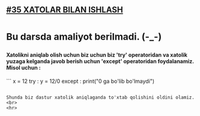 [<h2>#35 XATOLAR BILAN ISHLASH<h2>](https://python.sariq.dev/files-exceptions/35-xatolar)

**<h3>Bu darsda amaliyot berilmadi. (-_-)</h3>** 

<h4>Xatolikni aniqlab olish uchun biz uchun biz 'try' operatoridan va xatolik yuzaga kelganda javob berish uchun 'except' operatoridan foydalanamiz. Misol uchun : </h4>
```
x = 12 
try :
     y = 12/0
except :
    print("0 ga bo'lib bo'lmaydi")

```

Shunda biz dastur xatolik aniqlaganda to'xtab qolishini oldini olamiz.
<br>
<hr>

